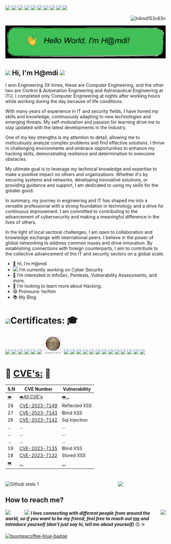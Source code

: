 <!-- [![](https://visitor-badge.laobi.icu/badge?page_id=h4md153v63n.h4md153v63n)](#) -->


[<img src="https://img.icons8.com/color/344/linktree.png" width="3.5%"/>](https://linktr.ee/hamdisevben)
[<img src="https://img.icons8.com/color/48/000000/linkedin.png" width="3.5%"/>](https://tr.linkedin.com/in/hamdisevben)
[<img src="https://img.icons8.com/color/48/000000/github.png" width="3.5%"/>](https://github.com/h4md153v63n)
[<img src="https://img.icons8.com/color/48/000000/medium.png" width="3.5%"/>](https://hamdisevben.medium.com)
[<img src="https://img.icons8.com/color/48/000000/twitter.png" width="3.5%"/>](https://twitter.com/h4md153v63n)
[<img src="https://img.icons8.com/color/48/000000/youtube.png" width="3.5%"/>](https://www.youtube.com/channel/UCO3GStB1UtVgt_DrtjH23XA/videos)
[<img src="https://pbs.twimg.com/profile_images/1742924846479429632/7IxtXQ6x_400x400.jpg" width="4%"/>](https://app.hackthebox.com/profile/184261)
[<img src="https://miro.medium.com/max/1220/1*kZDwNIxYuMsAyTUrx1vD0Q.png" width="3.8%"/>](https://tryhackme.com/p/h4md153v63n)
[<img src="https://img.icons8.com/color/344/sladeshare--v1.png" width="3.5%"/>](https://www.slideshare.net/hamdi_sevben)
[<img src="https://img.icons8.com/bubbles/344/duolingo-logo.png" width="3.5%"/>](https://www.duolingo.com/profile/h4md153v63n)
<!-- [<img src="https://img.icons8.com/color/48/000000/facebook.png" width="2%"/>](https://www.facebook.com/hamdisevben) -->


<p align="right"> <img src="https://komarev.com/ghpvc/?username=h4md153v63n&label=PROFILE%20VIEWS&color=0e75b6&style=flat" alt="h4md153v63n" /> </p>


![--](https://github.com/h4md153v63n/h4md153v63n/blob/main/oie_ft3HoVLd24pY.png)


<h2 align="left"><img src="https://raw.githubusercontent.com/sidbelbase/sidbelbase/master/wave.gif" width="20px"><strong> Hi, I'm H@mdi </strong><img src="https://media.giphy.com/media/WUlplcMpOCEmTGBtBW/giphy.gif" width="30px"></h2>

I won Engineering 3X times, these are Computer Engineering, and the other two are Control & Automation Engineering and Astronautical Engineering at ITU. I completed only Computer Engineering at nights after working hours while working during the day because of life conditions.

With many years of experience in IT and security fields, I have honed my skills and knowledge, continuously adapting to new technologies and emerging threats. My self-motivation and passion for learning drive me to stay updated with the latest developments in the industry.

One of my key strengths is my attention to detail, allowing me to meticulously analyze complex problems and find effective solutions. I thrive in challenging environments and embrace opportunities to enhance my hacking skills, demonstrating resilience and determination to overcome obstacles.

My ultimate goal is to leverage my technical knowledge and expertise to make a positive impact on others and organizations. Whether it's by securing systems and networks, developing innovative solutions, or providing guidance and support, I am dedicated to using my skills for the greater good.

In summary, my journey in engineering and IT has shaped me into a versatile professional with a strong foundation in technology and a drive for continuous improvement. I am committed to contributing to the advancement of cybersecurity and making a meaningful difference in the lives of others.

In the light of local sectoral challenges, I am open to collaboration and knowledge exchange with international peers. I believe in the power of global networking to address common issues and drive innovation. By establishing connections with foreign counterparts, I aim to contribute to the collective advancement of the IT and security sectors on a global scale.

- 👋  Hi, I’m H@mdi
- <img src="https://media.giphy.com/media/ln7z2eWriiQAllfVcn/giphy.gif" height="20"> I’m currently working on Cyber Security 
- 🔭  I’m interested in InfoSec, Pentests, Vulnerability Assessments, and more.
- 💞️  I’m looking to learn more about Hacking.
- 😄  Pronouns: he/him
- 📚  My Blog


# <img src="https://media.giphy.com/media/12oufCB0MyZ1Go/giphy.gif" width="60">Certificates: 🎓
[<img src="https://images.credly.com/size/680x680/images/e66468bd-5a58-4136-8fb5-994e13501cf5/image.png" width="10.5%"/>](https://www.credly.com/badges/65ac18d4-7087-4cac-a8c1-2e44862f164e)
[<img src="https://images.credly.com/size/680x680/images/9e9e7ef7-384f-4636-8743-1b89a68fb46b/image.png" width="10.5%"/>](https://www.credly.com/badges/486d939e-b089-4123-bd34-eb9e1876c5c8)
[<img src="https://images.credly.com/size/680x680/images/2784d0d8-327c-406f-971e-9f0e15097003/image.png" width="10%"/>](https://www.credly.com/badges/9a4b49d8-b0cf-4048-8817-2bbb7e6a871a)
[<img src="https://miro.medium.com/v2/resize:fit:750/format:webp/0*pfsODON5Jk-8VwcR.png" width="10%"/>](https://www.credly.com/badges/c69b7d37-b218-48b4-98a1-702e4e43ef62)
[<img src="https://miro.medium.com/v2/resize:fit:300/format:webp/0*Jf4rdR8PPm4bel9x.png" width="10%"/>](https://labs.cyberwarfare.live/badge/image/6630849d0dcca27bccbc6c74)
[<img src="https://miro.medium.com/v2/resize:fit:640/format:webp/1*QiV0eQ5bJg4ahkocJAxBig.png" width="8%"/>](https://app.kajabi.com/certificates/be3a2597)
[<img src="https://github.com/h4md153v63n/DefenSec/blob/main/1/WIRESHARK%20Level%20One.PNG" width="12%"/>](https://credentials.securityinstitute.com/89372401-4b5e-43fc-9392-4d4837eec34f)
[<img src="https://miro.medium.com/v2/resize:fit:1400/format:webp/1*XsiCi-lAaFEwv_-pJrGjWA.png" width="10%"/>](https://aspen.eccouncil.org/VerifyBadge?type=certification&a=AZPI0/orrPXBnYOErCUDn3LKBE/9/nrmbbMDo26w5mY=)
[<img src="https://miro.medium.com/v2/resize:fit:828/format:webp/0*uB0nnk553tbsRxo3.png" width="12%"/>](https://miro.medium.com/v2/resize:fit:828/format:webp/1*gDX2-HvLr3vwZx2C2eKldQ.png)
[<img src="https://miro.medium.com/v2/resize:fit:1400/format:webp/1*b6T77ecw1ZKCDv6Pw5J-0g.png" width="10%"/>](https://aspen.eccouncil.org/VerifyBadge?type=mentor&a=C6R7T9cjD6QlI6G9ykIgWBHp5ySh83vD5VxIAW4rXfI=&trk=public_profile_see-credential)
[<img src="https://miro.medium.com/v2/resize:fit:828/format:webp/0*0hS9F8hYLnSTzEk6.png" width="10%"/>](https://www.credly.com/badges/8ef5abd8-ad73-47cf-a8d5-1a03afaca09c)
[<img src="https://miro.medium.com/v2/resize:fit:828/format:webp/0*ebb5qNU5pDDDQY0R.png" width="11%"/>](https://www.credly.com/badges/3cb06a17-66b1-49d2-bc19-6867d99c2841)
[<img src="https://images.credly.com/size/680x680/images/44a5fe44-52e6-45c2-ae9a-41fd9183c81d/image.png" width="11%"/>](https://www.credly.com/users/hamdi-sevben/badges)
[<img src="https://miro.medium.com/v2/resize:fit:640/format:webp/0*ipLmFG55g7p3rP5g.png" width="10.5%"/>](https://miro.medium.com/v2/resize:fit:4800/format:webp/0*twxW0JFY8wElQzcx)
[<img src="https://miro.medium.com/v2/resize:fit:558/format:webp/0*JIxAIvLe4Xq8xDEF.png" width="7.5%"/>](https://www.credential.net/a0414535-ab71-4463-b622-2ac03d4bd92b)
[<img src="https://miro.medium.com/v2/resize:fit:558/format:webp/0*E6IhWnqoD9FUVO6h.png" width="7.5%"/>](https://www.credential.net/adbd00d9-0fe9-49e5-a660-3f14891182dd)
[<img src="https://miro.medium.com/v2/resize:fit:450/format:webp/1*baXLCoHGBsWLgo6gCjY0Og.jpeg" width="10%"/>](https://www.credential.net/ca89672f-05ca-4981-88b2-a297738371aa)
[<img src="https://miro.medium.com/v2/resize:fit:400/format:webp/0*LMP0uK8TEC6sZV2v.png" width="14%"/>](https://miro.medium.com/v2/resize:fit:1400/format:webp/1*9D7yyEteiQFwuD6_pS2RIQ.png)
[<img src="https://miro.medium.com/v2/resize:fit:828/format:webp/0*u4VmcpLPsiLPJVxV.jpg" width="10%"/>](https://aspen.eccouncil.org/VerifyBadge?type=certification&a=C6R7T9cjD6QlI6G9ykIgWBHp5ySh83vD5VxIAW4rXfI=)
[<img src="https://miro.medium.com/v2/resize:fit:640/format:webp/1*lypM5jJXoZHhCZdX2kqFcA.png" width="17%"/>](https://miro.medium.com/v2/resize:fit:1400/format:webp/1*z8I8uIbX7Okv8xRcZhu27Q.png)


# 🔎 [CVE's:](https://github.com/h4md153v63n/CVEs/blob/main/README.md) 🎯
|S.N|CVE Number|Vulnerability|
|---|---|---|
|[➡️](https://github.com/h4md153v63n/CVEs/blob/main/README.md)|[➡️All CVE's](https://github.com/h4md153v63n/CVEs/blob/main/README.md)|[➡️...](https://github.com/h4md153v63n/CVEs/blob/main/README.md)|
|28|[CVE-2023-7149](https://github.com/h4md153v63n/CVEs/blob/main/QR_Code_Generator/QR_Code_Generator-Reflected_Cross_Site_Scripting.md)|Reflected XSS|
|27|[CVE-2023-7143](https://github.com/h4md153v63n/CVEs/blob/main/Client_Details_System/Client_Details_System-Blind_Cross_Site_Scripting.md)|Blind XSS|
|26|[CVE-2023-7142](https://github.com/h4md153v63n/CVEs/blob/main/Client_Details_System/Client_Details_System-SQL_Injection_6.md)|Sql Injection|
|...|...|...|
|...|...|...|
|...|...|...|
|19|[CVE-2023-7135](https://github.com/h4md153v63n/CVEs/blob/main/Record_Management_System/Record_Management_System-Blind_Cross_Site_Scripting-1.md)|Blind XSS|
|18|[CVE-2023-7132](https://github.com/h4md153v63n/CVEs/blob/main/Intern_Membership_Management_System/Intern_Membership_Management_System-Stored_Cross_site_Scripting.md)|Stored XSS|
|[➡️](https://github.com/h4md153v63n/CVEs/blob/main/README.md)|[...](https://github.com/h4md153v63n/CVEs/blob/main/README.md)|[...](https://github.com/h4md153v63n/CVEs/blob/main/README.md)|

# 
<img align="right" src="https://media.giphy.com/media/M9gbBd9nbDrOTu1Mqx/giphy.gif" width="150">

![Github stats 1](https://github-readme-stats.vercel.app/api?username=h4md153v63n&show_icons=true&theme=dark) 


## How to reach me?
<img align="right" src="https://media.giphy.com/media/d31vTpVi1LAcDvdm/giphy.gif" height="160px" width="auto">

<img align="left" src="https://media.giphy.com/media/LnQjpWaON8nhr21vNW/giphy.gif" width="60"> <img src="https://media.giphy.com/media/RhwkGhrlj3NVSOxWSN/giphy.gif" height="50"> <em><b> I love connecting with different people from around the world, so if you want to be my friend, feel free to reach out [me](https://linktr.ee/hamdisevben) and introduce yourself (don’t just say hi, tell me about yourself)</b> </em> 😊 :coffee:

<p align="left">
<a href="https://buymeacoffee.com/hamdi.sevben" target="_blank" title="buymeacoffee">
  <img src="https://iili.io/JoQloQa.md.png"  alt="buymeacoffee-blue-badge" style="width: 180px;">
</a>


